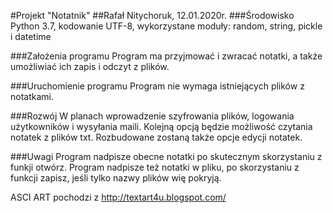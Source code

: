 #Projekt "Notatnik"
##Rafał Nitychoruk, 12.01.2020r.
###Środowisko
Python 3.7, kodowanie UTF-8, wykorzystane moduły: random, string, pickle i datetime

###Założenia programu
Program ma przyjmować i zwracać notatki, a także umożliwiać ich zapis i odczyt z plików.


###Uruchomienie programu
Program nie wymaga istniejących plików z notatkami.

###Rozwój
W planach wprowadzenie szyfrowania plików, logowania użytkowników i wysyłania maili.
Kolejną opcją będzie możliwość czytania notatek z plików txt.
Rozbudowane zostaną także opcje edycji notatek.

###Uwagi
Program nadpisze obecne notatki po skutecznym skorzystaniu z funkji otwórz.
Program nadpisze też notatki w pliku, po skorzystaniu z funkcji zapisz, jeśli tylko nazwy plików wię pokryją.

ASCI ART pochodzi z http://textart4u.blogspot.com/
